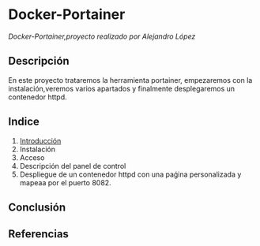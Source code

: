 # Docker-Portainer
*Docker-Portainer,proyecto realizado por Alejandro López*
## Descripción
En este proyecto trataremos la herramienta portainer, empezaremos con la instalación,veremos varios apartados y finalmente desplegaremos un contenedor httpd.
## Indice
1. [Introducción]()
2. Instalación
3. Acceso
4. Descripción del panel de control
5. Despliegue de un contenedor httpd con una paǵina personalizada y mapeaa por el puerto 8082.
## Conclusión
## Referencias
